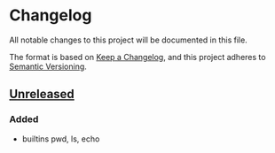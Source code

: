 # Changelog

All notable changes to this project will be documented in this file.

The format is based on [Keep a Changelog](https://keepachangelog.com/en/1.0.0/),
and this project adheres to [Semantic Versioning](https://semver.org/spec/v2.0.0.html).

## [Unreleased]

### Added
- builtins pwd, ls, echo

[unreleased]: https://github.com/taylorhmorris/turtle/compare/v0.0.1...HEAD
[0.0.1]: https://github.com/taylorhmorris/turtle/compare/v0.0.0...v0.0.1
[0.0.0]: https://github.com/taylorhmorris/turtle/releases/tag/v0.0.0
